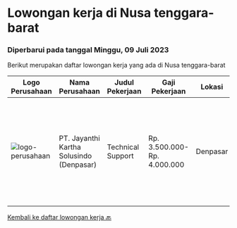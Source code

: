 
  # Lowongan kerja di Nusa tenggara-barat

  ### Diperbarui pada tanggal Minggu, 09 Juli 2023

  Berikut merupakan daftar lowongan kerja yang ada di Nusa tenggara-barat

  |Logo Perusahaan | Nama Perusahaan | Judul Pekerjaan | Gaji Pekerjaan | Lokasi | Deskripsi | Tanggal diunggah | Pranala |
  | -------------- | --------------- | --------------- | --------- | --------- | -------------- | ------- | ----------- |
  |![logo-perusahaan](https://image-service-cdn.seek.com.au/3ac12665b5372c84ef4fd7270e02f2c5e3066d0c/ee4dce1061f3f616224767ad58cb2fc751b8d2dc)|PT. Jayanthi Kartha Solusindo (Denpasar)|Technical Support|Rp. 3.500.000-Rp. 4.000.000|Denpasar|Skills Needed : Network (Wired &amp; Wireless) Troubleshooting Job Description: Perform network troubleshooting fttx / ftth and make an improvement...|Kamis, 06 Juli 2023|https://www.jobstreet.co.id/id/job/technical-support-4392624?token=0~30cf9cac-6948-46e7-bcf4-bc73f6cae036&sectionRank=1&jobId=jobstreet-id-job-4392624|


  [Kembali ke daftar lowongan kerja 🔙](../README.md#daftar-lowongan-kerja)
  